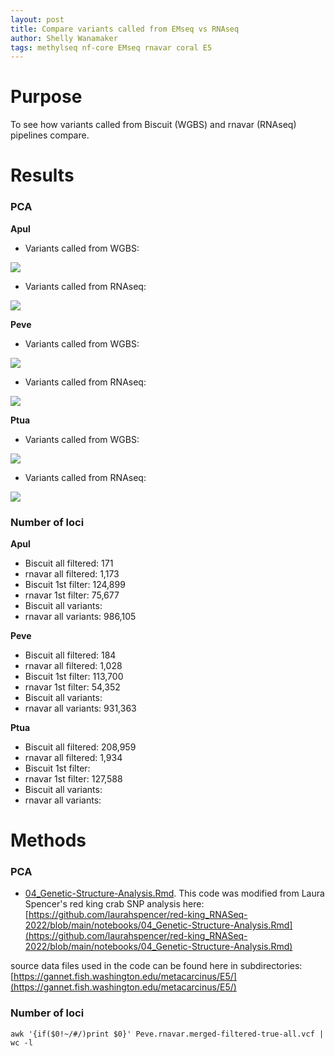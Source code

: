```yaml
---
layout: post
title: Compare variants called from EMseq vs RNAseq
author: Shelly Wanamaker
tags: methylseq nf-core EMseq rnavar coral E5
---
```


# Purpose
To see how variants called from Biscuit (WGBS) and rnavar (RNAseq) pipelines compare. 

# Results

### PCA

**Apul**

- Variants called from WGBS:

[![](https://gannet.fish.washington.edu/metacarcinus/E5/20250808_rstudio/Apul_biscuit_PCA.jpg)](https://gannet.fish.washington.edu/metacarcinus/E5/20250808_rstudio/Apul_biscuit_PCA.jpg)

- Variants called from RNAseq:

[![](https://gannet.fish.washington.edu/metacarcinus/E5/20250808_rstudio/Apul_rnavar_PCA.jpg)](https://gannet.fish.washington.edu/metacarcinus/E5/20250808_rstudio/Apul_rnavar_PCA.jpg)

**Peve**

- Variants called from WGBS:

[![](https://gannet.fish.washington.edu/metacarcinus/E5/20250808_rstudio/Peve_biscuit_PCA.jpg)](https://gannet.fish.washington.edu/metacarcinus/E5/20250808_rstudio/Peve_biscuit_PCA.jpg)

- Variants called from RNAseq:

[![](https://gannet.fish.washington.edu/metacarcinus/E5/20250808_rstudio/Peve_rnavar_PCA.jpg)](https://gannet.fish.washington.edu/metacarcinus/E5/20250808_rstudio/Peve_rnavar_PCA.jpg)


**Ptua**

- Variants called from WGBS:

[![](https://gannet.fish.washington.edu/metacarcinus/E5/20250808_rstudio/Ptua_biscuit_PCA.jpg)](https://gannet.fish.washington.edu/metacarcinus/E5/20250808_rstudio/Ptua_biscuit_PCA.jpg)

- Variants called from RNAseq:

[![](https://gannet.fish.washington.edu/metacarcinus/E5/20250808_rstudio/Ptua_rnavar_PCA.jpg)](https://gannet.fish.washington.edu/metacarcinus/E5/20250808_rstudio/Ptua_rnavar_PCA.jpg)


### Number of loci
**Apul**

- Biscuit all filtered: 171
- rnavar all filtered: 1,173
- Biscuit 1st filter: 124,899
- rnavar 1st filter: 75,677
- Biscuit all variants: 
- rnavar all variants: 986,105

**Peve**

- Biscuit all filtered: 184
- rnavar all filtered: 1,028
- Biscuit 1st filter: 113,700
- rnavar 1st filter: 54,352
- Biscuit all variants: 
- rnavar all variants: 931,363

**Ptua**

- Biscuit all filtered: 208,959
- rnavar all filtered: 1,934
- Biscuit 1st filter: 
- rnavar 1st filter: 127,588
- Biscuit all variants: 
- rnavar all variants: 


# Methods

### PCA

- [04_Genetic-Structure-Analysis.Rmd](https://gannet.fish.washington.edu/metacarcinus/E5/20250808_rstudio/04_Genetic-Structure-Analysis.Rmd). This code was modified from Laura Spencer's red king crab SNP analysis here: [https://github.com/laurahspencer/red-king_RNASeq-2022/blob/main/notebooks/04_Genetic-Structure-Analysis.Rmd](https://github.com/laurahspencer/red-king_RNASeq-2022/blob/main/notebooks/04_Genetic-Structure-Analysis.Rmd)

source data files used in the code can be found here in subdirectories: [https://gannet.fish.washington.edu/metacarcinus/E5/](https://gannet.fish.washington.edu/metacarcinus/E5/)

### Number of loci

```
awk '{if($0!~/#/)print $0}' Peve.rnavar.merged-filtered-true-all.vcf | wc -l

```